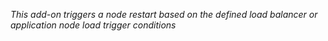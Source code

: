 *This add-on triggers a node restart based on the defined load balancer or application node load trigger conditions*
